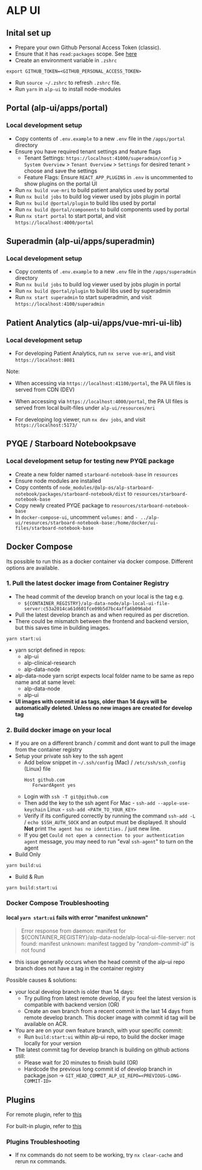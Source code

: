# ALP UI

## Inital set up

- Prepare your own Github Personal Access Token (classic). 
- Ensure that it has `read:packages` scope. See [here](https://docs.github.com/en/packages/working-with-a-github-packages-registry/working-with-the-npm-registry#authenticating-to-github-packages)
- Create an environment variable in `.zshrc`
```
export GITHUB_TOKEN=<GITHUB_PERSONAL_ACCESS_TOKEN>
```
- Run `source ~/.zshrc` to refresh `.zshrc` file. 
- Run `yarn` in `alp-ui` to install node-modules

## Portal (alp-ui/apps/portal)

### Local development setup

- Copy contents of `.env.example` to a new `.env` file in the `/apps/portal` directory
- Ensure you have required tenant settings and feature flags
  - Tenant Settings: `https://localhost:41000/superadmin/config` > `System Overview` > `Tenant Overview` > `Settings` for desired tenant > choose and save the settings
  - Feature Flags: Ensure `REACT_APP_PLUGINS` in `.env` is uncommented to show plugins on the portal UI
- Run `nx build vue-mri` to build patient analytics used by portal
- Run `nx build jobs` to build log viewer used by jobs plugin in portal
- Run `nx build @portal/plugin` to build libs used by portal
- Run `nx build @portal/components` to build components used by portal
- Run `nx start portal` to start portal, and visit `https://localhost:4000/portal`

## Superadmin (alp-ui/apps/superadmin)

### Local development setup

- Copy contents of `.env.example` to a new `.env` file in the `/apps/superadmin` directory
- Run `nx build jobs` to build log viewer used by jobs plugin in portal
- Run `nx build @portal/plugin` to build libs used by superadmin
- Run `nx start superadmin` to start superadmin, and visit `https://localhost:4100/superadmin`

## Patient Analytics (alp-ui/apps/vue-mri-ui-lib)

### Local development setup

- For developing Patient Analytics, run `nx serve vue-mri`, and visit `https://localhost:8081`

Note:

- When accessing via `https://localhost:41100/portal`, the PA UI files is served from CDN (DEV)
- When accessing via `https://localhost:4000/portal`, the PA UI files is served from local built-files under `alp-ui/resources/mri`

- For developing log viewer, run `nx dev jobs`, and visit `https://localhost:5173/`

## PYQE / Starboard Notebookpsave

### Local development setup for testing new PYQE package

- Create a new folder named `starboard-notebook-base` in `resources`
- Ensure node modules are installed
- Copy contents of `node_modules/@alp-os/alp-starboard-notebook/packages/starboard-notebook/dist` to `resources/starboard-notebook-base`
- Copy newly created PYQE package to `resources/starboard-notebook-base`
- In `docker-compose-ui`, uncomment `volumes:` and `- ../alp-ui/resources/starboard-notebook-base:/home/docker/ui-files/starboard-notebook-base`

## Docker Compose

Its possible to run this as a docker container via docker compose. Different options are available.

### 1. Pull the latest docker image from Container Registry
- The head commit of the develop branch on your local is the tag e.g. 
   - `${CONTAINER_REGISTRY}/alp-data-node/alp-local-ui-file-server:c53a2014ca61d601fce09b5d7bc4affa6b096abd`
- Pull the latest develop branch as and when required as per discretion. 
- There could be mismatch between the frontend and backend version, but this saves time in building images.
```
yarn start:ui
```
- yarn script defined in repos:
   - alp-ui
   - alp-clinical-research
   - alp-data-node
- alp-data-node yarn script expects local folder name to be same as repo name and at same level:
   - alp-data-node
   - alp-ui
- **UI images with commit id as tags, older than 14 days will be automatically deleted. Unless no new images are created for develop tag**

### 2. <b>Build docker image on your local</b>
- If you are on a different branch / commit and dont want to pull the image from the container registry
- Setup your private ssh key to the ssh agent
   - Add below snippet in `~/.ssh/config` (Mac) / `/etc/ssh/ssh_config` (Linux) file
      ```
      Host github.com
         ForwardAgent yes
      ```
   - Login with `ssh -T git@github.com`
   - Then add the key to the ssh agent
      For 
         Mac - `ssh-add --apple-use-keychain`
         Linux - `ssh-add <PATH_TO_YOUR_KEY>`
   - Verify if its configured correctly by running the command `ssh-add -L` / `echo $SSH_AUTH_SOCK` and an output must be displayed. It should <b>Not</b> print `The agent has no identities.` / just new line.
   - If you get `Could not open a connection to your authentication agent` message, you may need to run "eval `ssh-agent`" to turn on the agent
- Build Only
```
yarn build:ui
```
- Build & Run
```
yarn build:start:ui
   ```

### Docker Compose Troubleshooting 
#### local `yarn start:ui` fails with error "manifest unknown"
> Error response from daemon: manifest for ${CONTAINER_REGISTRY}/alp-data-node/alp-local-ui-file-server:<random-commit-id> not found: manifest unknown: manifest tagged by "_random-commit-id_" is not found
- this issue generally occurs when the head commit of the alp-ui repo branch does not have a tag in the container registry

Possible causes & solutions:
- your local develop branch is older than 14 days:
   - Try pulling from latest remote develop, if you feel the latest version is compatible with backend version (OR) 
   - Create an own branch from a recent commit in the last 14 days from remote develop branch. This docker image with commit id tag will be available on ACR. 
- You are are on your own feature branch, with your specific commit:
   - Run `build:start:ui` within alp-ui repo, to build the docker image locally for your version
- The latest commit tag for develop branch is building on github actions still:
   - Please wait for 20 minutes to finish build (OR)
   - Hardcode the previous long commit id of develop branch in package.json -> `GIT_HEAD_COMMIT_ALP_UI_REPO=<PREVIOUS-LONG-COMMIT-ID>`

## Plugins

For remote plugin, refer to [this](./plugins/README.md)

For built-in plugin, refer to [this](./apps/portal/src/plugins/README.md)

### Plugins Troubleshooting

- If nx commands do not seem to be working, try `nx clear-cache` and rerun nx commands.